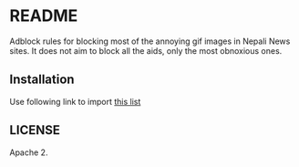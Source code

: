 # README

Adblock rules for blocking most of the annoying gif images in Nepali News sites. It does not aim to block all the aids, only the most obnoxious ones.

## Installation

Use following link to import [this list](https://dbhattarai.info.np/adblocklist/filters/nepali-news-filters.txt)

## LICENSE

Apache 2.
